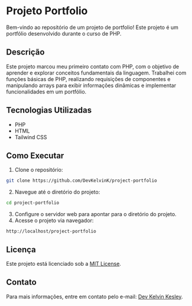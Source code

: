 # Projeto Portfolio

Bem-vindo ao repositório de um projeto de portfolio! Este projeto é um portfólio desenvolvido durante o curso de PHP.

## Descrição

Este projeto marcou meu primeiro contato com PHP, com o objetivo de aprender e explorar conceitos fundamentais da linguagem. Trabalhei com funções básicas de PHP, realizando requisições de componentes e manipulando arrays para exibir informações dinâmicas e implementar funcionalidades em um portfólio.

## Tecnologias Utilizadas

- PHP
- HTML
- Tailwind CSS

## Como Executar

1. Clone o repositório:
  ```bash
  git clone https://github.com/DevKelvinK/project-portfolio
  ```
2. Navegue até o diretório do projeto:
  ```bash
  cd project-portfolio
  ```
3. Configure o servidor web para apontar para o diretório do projeto.
4. Acesse o projeto via navegador:
  ```
  http://localhost/project-portfolio
  ```

## Licença

Este projeto está licenciado sob a [MIT License](https://opensource.org/license/mit).

## Contato

Para mais informações, entre em contato pelo e-mail: [Dev Kelvin Kesley](devkelvinkesley@gmail.com).
